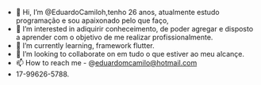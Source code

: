 - 👋 Hi, I’m @EduardoCamiloh,tenho 26 anos, atualmente estudo programação e sou apaixonado pelo que faço,
- 👀 I’m interested in adiquirir conheceimento,  de poder agregar e  disposto a aprender com o objetivo de me realizar profissionalmente.
- 🌱 I’m currently learning, framework flutter.
- 💞️ I’m looking to collaborate on em tudo o que estiver ao meu alcançe.
- 📫 How to reach me - @eduardomcamilo@hotmail.com
- 17-99626-5788.

<!---
EduardoCamiloh/EduardoCamiloh is a ✨ special ✨ repository because its `README.md` (this file) appears on your GitHub profile.
You can click the Preview link to take a look at your changes.
--->
